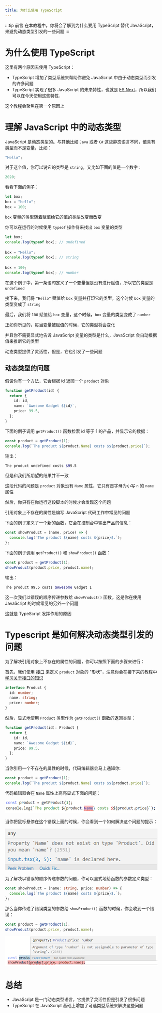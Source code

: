 ```yaml
---
title: 为什么使用 TypeScript
---
```


:::tip 前言
在本教程中，你将会了解到为什么要用 TypeScript 替代 JavaScript，来避免动态类型引发的一些问题
:::

# 为什么使用 TypeScript

这里有两个原因去使用 TypeScript：

- TypeScript 增加了类型系统来帮助你避免 JavaScript 中由于动态类型而引发的许多问题
- TypeScript 实现了很多 JavaScript 的未来特性，也就是 [ES Next](https://zh.javascript.info/)，所以我们可以在今天使用这些特性.

这个教程会聚焦在第一个原因上

# 理解 JavaScript 中的动态类型

JavaScript 是动态类型的。与其他比如 `Java` 或者 `C#` 这些静态语言不同，值具有类型而不是变量，比如：

```ts
"Hello";
```

对于这个值，你可以说它的类型是 `string`，又比如下面的值是一个数字：

```ts
2020;
```

看看下面的例子：

```ts
let box;
box = "hello";
box = 100;
```

`box` 变量的类型随着赋值给它的值的类型改变而改变

你可以在运行的时候使用 `typeof` 操作符来找出 `box` 变量的类型

```ts
let box;
console.log(typeof box); // undefined

box = "Hello";
console.log(typeof box); // string

box = 100;
console.log(typeof box); // number
```

在这个例子中，第一条语句定义了一个变量但是没有进行赋值，所以它的类型是 `undefined`

接下来，我们将 `"Hello"` 赋值给 `box` 变量并打印它的类型，这个时候 `box` 变量的类型变成了 `string`

最后，我们将 `100` 赋值给 `box` 变量，这个时候，`box` 变量的类型变成了 `number`

正如你所见的，每当变量被赋值的时候，它的类型将会变化

并且你不需要显式地告诉 JavaScript 变量的类型是什么，JavaScript 会自动根据值来推断它的类型

动态类型提供了灵活性，但是，它也引发了一些问题

## 动态类型的问题

假设你有一个方法，它会根据 id 返回一个 `product` 对象

```ts
function getProduct(id) {
  return {
    id: id,
    name: `Awesome Gadget ${id}`,
    price: 99.5,
  };
}
```

下面的例子调用 `getProduct()` 函数检索 id 等于 1 的产品，并显示它的数据：

```ts
const product = getProduct(1);
console.log(`The product ${product.Name} costs $${product.price}`);
```

输出：

```sh
The product undefined costs $99.5
```

但是和我们所期望的结果并不一致

这段代码的问题是 `product` 对象没有 `Name` 属性，它只有首字母为小写 `n` 的 `name` 属性

然后，你只有在你运行这段脚本的时候才会发现这个问题

引用对象上不存在的属性是编写 JavaScript 代码工作中常见的问题

下面的例子定义了一个新的函数，它会在控制台中输出产品的信息：

```ts
const showProduct = (name, price) => {
  console.log(`The product ${name} costs ${price}$.`);
};
```

下面的例子调用 `getProduct()` 和 `showProduct()` 函数：

```ts
const product = getProduct(1);
showProduct(product.price, product.name);
```

输出：

```sh
The product 99.5 costs $Awesome Gadget 1
```

这一次我们以错误的顺序传递参数给 `showProduct()` 函数。这是你在使用 JavaScript 的时候常见的另外一个问题

这就是 TypeScript 发挥作用的原因

# Typescript 是如何解决动态类型引发的问题

为了解决引用对象上不存在的属性的问题，你可以按照下面的步骤来进行：

首先，我们使用 [接口](/6-interfaces/1-interface/) 来定义 `product` 对象的 "形状"，注意你会在接下来的教程中 [学习关于接口的知识]()

```ts
interface Product {
  id: number;
  name: string;
  price: number;
}
```

然后，显式地使用 `Product` 类型作为 `getProduct()` 函数的返回类型：

```ts
function getProduct(id): Product {
  return {
    id: id,
    name: `Awesome Gadget ${id}`,
    price: 99.5,
  };
}
```

当你引用一个不存在的属性的时候，代码编辑器会马上通知你:

```ts
const product = getProduct(1);
console.log(`The product ${product.Name} costs $${product.price}`);
```

代码编辑器会在 `Name` 属性上高亮显式下面的问题：

![why-typescript-error](./images/why-typescript-error.png)

当你把鼠标悬停在这个错误上面的时候，你会看到一个如何解决这个问题的提示：

![why-typescript-hint](./images/why-typescript-hint.png)

为了解决以错误的顺序传递参数的问题，你可以显式地给函数的参数定义类型：

```ts
const showProduct = (name: string, price: number) => {
  console.log(`The product ${name} costs ${price}$.`);
};
```

那么当你传递了错误类型的参数给 `showProduct()` 函数的时候，你会收到一个错误：

```ts
const product = getProduct(1);
showProduct(product.price, product.name);
```

![why-typescript-error-in-function-arguments](./images/why-typescript-error-in-function-arguments.png)

# 总结

- JavaScript 是一门动态类型语言，它提供了灵活性但是引发了很多问题
- TypeScript 在 JavaScript 基础上增加了可选类型系统来解决这些问题
